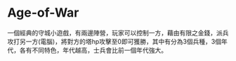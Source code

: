 # Age-of-War
一個經典的守城小遊戲，有兩邊陣營，玩家可以控制一方，藉由有限之金錢，派兵攻打另一方(電腦)，將對方的塔hp攻擊至0即可獲勝，其中有分為3個兵種，3個年代，各有不同特色，年代越高，士兵會比前一個年代強大。
